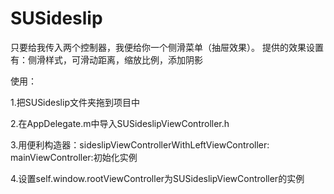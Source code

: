# SUSideslip
只要给我传入两个控制器，我便给你一个侧滑菜单（抽屉效果）。 提供的效果设置有：侧滑样式，可滑动距离，缩放比例，添加阴影

使用：

1.把SUSideslip文件夹拖到项目中

2.在AppDelegate.m中导入SUSideslipViewController.h

3.用便利构造器：sideslipViewControllerWithLeftViewController: mainViewController:初始化实例

4.设置self.window.rootViewController为SUSideslipViewController的实例
